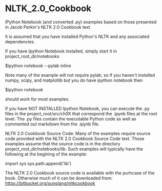 NLTK_2.0_Cookbook
=================

IPython Notebook (and converted .py) examples based on those presented in Jacob Perkin's NLTK 2.0 Cookbook text

It is assumed that you have installed Python's NLTK and any associated dependencies. 

If you have Ipython Notebook installed, simply start it in project_root_dir/notebooks

$ipython notebook --pylab inline

Note many of the example will not require pylab, so if you haven't installed numpy, scipy, and matplotlib but you do have ipython notebook then

$ipython notebook

should work for most examples.

If you have NOT INSTALLED Ipython Notebook, you can execute the .py files in the project_root/src/ch0X that correspond the .ipynb files at the root level.
The .py files contain the executable Python code as well as commented out markdown from the .ipynb file.

NLTK 2.0 Cookbook Source Code:
Many of the examples require source code provided with the NLTK 2.0 Cookbook Source Code text. Those examples assume that the source code is in the directory project_root_dir/notebooks/lib. Such examples will typically have the following at the begining of the example:

import sys
sys.path.append('lib')

The NLTK 2.0 Cookbook source code is available with the purhcase of the book. Otherwise much of it can be downloaded from:
https://bitbucket.org/sunqiang/nltkcookbook
